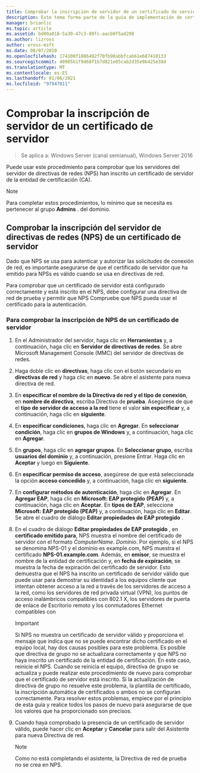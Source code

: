 ```yaml
---
title: Comprobar la inscripción de servidor de un certificado de servidor
description: Este tema forma parte de la guía de implementación de certificados de servidor para las implementaciones cableadas e inalámbricas de 802.1 X
manager: brianlic
ms.topic: article
ms.assetid: bd80a018-5a30-47c3-89fc-aacb9f5ad298
ms.author: lizross
author: eross-msft
ms.date: 08/07/2020
ms.openlocfilehash: 174100f1886492f70fb98abbfcab61e687418133
ms.sourcegitcommit: 40905b1f9d68f1b7d821e05cab2d35e9b425e38d
ms.translationtype: MT
ms.contentlocale: es-ES
ms.lasthandoff: 01/06/2021
ms.locfileid: "97947811"
---
```

# <a name="verify-server-enrollment-of-a-server-certificate"></a>Comprobar la inscripción de servidor de un certificado de servidor

>Se aplica a: Windows Server (canal semianual), Windows Server 2016

Puede usar este procedimiento para comprobar que los servidores del servidor de directivas de redes (NPS) han inscrito un certificado de servidor de la entidad de certificación (CA).

>[!NOTE]
>Para completar estos procedimientos, lo mínimo que se necesita es pertenecer al grupo **Admins** . del dominio.

## <a name="verify-network-policy-server-nps-enrollment-of-a-server-certificate"></a>Comprobar la inscripción del servidor de directivas de redes (NPS) de un certificado de servidor

Dado que NPS se usa para autenticar y autorizar las solicitudes de conexión de red, es importante asegurarse de que el certificado de servidor que ha emitido para NPSs es válido cuando se usa en directivas de red.

Para comprobar que un certificado de servidor está configurado correctamente y está inscrito en el NPS, debe configurar una directiva de red de prueba y permitir que NPS Compruebe que NPS pueda usar el certificado para la autenticación.

### <a name="to-verify-nps-enrollment-of-a-server-certificate"></a>Para comprobar la inscripción de NPS de un certificado de servidor

1.  En el Administrador del servidor, haga clic en **Herramientas** y, a continuación, haga clic en **Servidor de directivas de redes**. Se abre Microsoft Management Console (MMC) del servidor de directivas de redes.

2.  Haga doble clic en **directivas**, haga clic con el botón secundario en **directivas de red** y haga clic en **nuevo**. Se abre el asistente para nueva directiva de red.

3.  En **especificar el nombre de la Directiva de red y el tipo de conexión**, en **nombre de directiva**, escriba Directiva de **prueba**. Asegúrese de que el **tipo de servidor de acceso a la red** tiene el valor **sin especificar** y, a continuación, haga clic en **siguiente**.

4.  En **especificar condiciones**, haga clic en **Agregar**. En **seleccionar condición**, haga clic en **grupos de Windows** y, a continuación, haga clic en **Agregar**.

5.  En **grupos**, haga clic en **agregar grupos**. En **Seleccionar grupo**, escriba **usuarios del dominio** y, a continuación, presione Entrar. Haga clic en **Aceptar** y luego en **Siguiente**.

6.  En **especificar permiso de acceso**, asegúrese de que está seleccionada la opción **acceso concedido** y, a continuación, haga clic en **siguiente**.

7.  En **configurar métodos de autenticación**, haga clic en **Agregar**. En **Agregar EAP**, haga clic en **Microsoft: EAP protegido (PEAP)** y, a continuación, haga clic en **Aceptar**. En **tipos de EAP**, seleccione **Microsoft: EAP protegido (PEAP)** y, a continuación, haga clic en **Editar**. Se abre el cuadro de diálogo **Editar propiedades de EAP protegido** .

8.  En el cuadro de diálogo **Editar propiedades de EAP protegido** , en **certificado emitido para**, NPS muestra el nombre del certificado de servidor con el formato *ComputerName*. *Dominio*. Por ejemplo, si el NPS se denomina NPS-01 y el dominio es example.com, NPS muestra el certificado **NPS-01.example.com**. Además, en **emisor**, se muestra el nombre de la entidad de certificación y, en **fecha de expiración**, se muestra la fecha de expiración del certificado de servidor. Esto demuestra que el NPS ha inscrito un certificado de servidor válido que puede usar para demostrar su identidad a los equipos cliente que intentan obtener acceso a la red a través de los servidores de acceso a la red, como los servidores de red privada virtual (VPN), los puntos de acceso inalámbricos compatibles con 802.1 X, los servidores de puerta de enlace de Escritorio remoto y los conmutadores Ethernet compatibles con

    > [!IMPORTANT]
    > Si NPS no muestra un certificado de servidor válido y proporciona el mensaje que indica que no se puede encontrar dicho certificado en el equipo local, hay dos causas posibles para este problema. Es posible que directiva de grupo no se actualizara correctamente y que NPS no haya inscrito un certificado de la entidad de certificación. En este caso, reinicie el NPS. Cuando se reinicia el equipo, directiva de grupo se actualiza y puede realizar este procedimiento de nuevo para comprobar que el certificado de servidor está inscrito. Si la actualización de directiva de grupo no resuelve este problema, la plantilla de certificado, la inscripción automática de certificados o ambos no se configuran correctamente. Para resolver estos problemas, empiece por el principio de esta guía y realice todos los pasos de nuevo para asegurarse de que los valores que ha proporcionado son precisos.

9. Cuando haya comprobado la presencia de un certificado de servidor válido, puede hacer clic en **Aceptar** y **Cancelar** para salir del Asistente para nueva Directiva de red.

    > [!NOTE]
    > Como no está completando el asistente, la Directiva de red de prueba no se crea en NPS.



